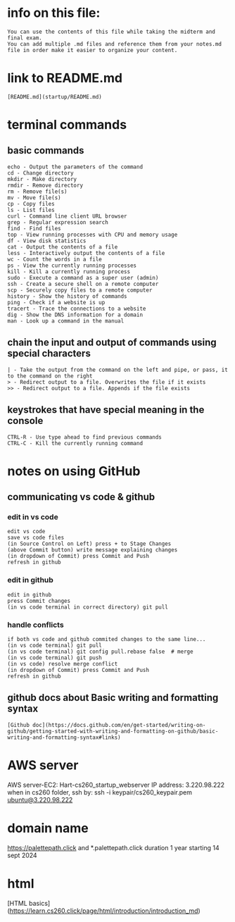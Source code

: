# info on this file:
    You can use the contents of this file while taking the midterm and final exam. 
    You can add multiple .md files and reference them from your notes.md file in order make it easier to organize your content.

# link to README.md
    [README.md](startup/README.md)

# terminal commands
 ## basic commands
    echo - Output the parameters of the command
    cd - Change directory
    mkdir - Make directory
    rmdir - Remove directory
    rm - Remove file(s)
    mv - Move file(s)
    cp - Copy files
    ls - List files
    curl - Command line client URL browser
    grep - Regular expression search
    find - Find files
    top - View running processes with CPU and memory usage
    df - View disk statistics
    cat - Output the contents of a file
    less - Interactively output the contents of a file
    wc - Count the words in a file
    ps - View the currently running processes
    kill - Kill a currently running process
    sudo - Execute a command as a super user (admin)
    ssh - Create a secure shell on a remote computer
    scp - Securely copy files to a remote computer
    history - Show the history of commands
    ping - Check if a website is up
    tracert - Trace the connections to a website
    dig - Show the DNS information for a domain
    man - Look up a command in the manual
  ## chain the input and output of commands using special characters
    | - Take the output from the command on the left and pipe, or pass, it to the command on the right
    > - Redirect output to a file. Overwrites the file if it exists
    >> - Redirect output to a file. Appends if the file exists
  ## keystrokes that have special meaning in the console
    CTRL-R - Use type ahead to find previous commands
    CTRL-C - Kill the currently running command


# notes on using GitHub
 ## communicating vs code & github
  ### edit in vs code
    edit vs code
    save vs code files
    (in Source Control on Left) press + to Stage Changes
    (above Commit button) write message explaining changes
    (in dropdown of Commit) press Commit and Push
    refresh in github
  ### edit in github
    edit in github
    press Commit changes
    (in vs code terminal in correct directory) git pull
  ### handle conflicts
    if both vs code and github commited changes to the same line...
    (in vs code terminal) git pull
    (in vs code terminal) git config pull.rebase false  # merge
    (in vs code terminal) git push
    (in vs code) resolve merge conflict
    (in dropdown of Commit) press Commit and Push
    refresh in github

 ## github docs about Basic writing and formatting syntax
    [Github doc](https://docs.github.com/en/get-started/writing-on-github/getting-started-with-writing-and-formatting-on-github/basic-writing-and-formatting-syntax#links)
 
# AWS server
AWS server-EC2: Hart-cs260_startup_webserver
IP address: 3.220.98.222
when in cs260 folder, ssh by: ssh -i keypair/cs260_keypair.pem ubuntu@3.220.98.222
# domain name
https://palettepath.click
and *.palettepath.click
duration 1 year starting 14 sept 2024

# html
  [HTML basics] (https://learn.cs260.click/page/html/introduction/introduction_md)



